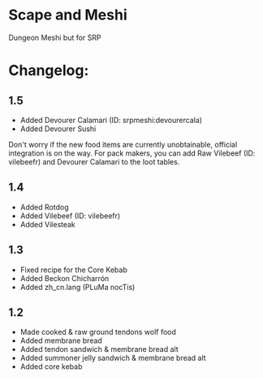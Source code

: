 # Scape and Meshi
Dungeon Meshi but for SRP

# Changelog:

## 1.5
- Added Devourer Calamari (ID: srpmeshi:devourercala)
- Added Devourer Sushi

Don't worry if the new food items are currently unobtainable, official integration is on the way.
For pack makers, you can add Raw Vilebeef (ID: vilebeefr) and Devourer Calamari to the loot tables.


## 1.4
- Added Rotdog
- Added Vilebeef (ID: vilebeefr)
- Added Vilesteak 

## 1.3
- Fixed recipe for the Core Kebab
- Added Beckon Chicharrón
- Added zh_cn.lang (PLuMa nocTis)

## 1.2
- Made cooked & raw ground tendons wolf food
- Added membrane bread
- Added tendon sandwich & membrane bread alt
- Added summoner jelly sandwich & membrane bread alt
- Added core kebab
